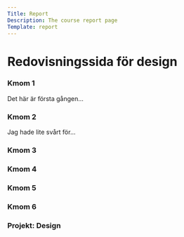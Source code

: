 ```yaml
---
Title: Report
Description: The course report page
Template: report
---
```


Redovisningssida för design
==================

<div class="kmom-box">
    <div class="top"><h3>Kmom 1</h3></div>
    <div class="text"><p>Det här är första gången...</p></div>
    <div class="link">
        <a href="report/kmom01" role="button">
        <i class="fas fa-chevron-circle-right"></i>
        </a>
    </div>
</div>

<div class="kmom-box">
    <div class="top"><h3>Kmom 2</h3></div>
    <div class="text"><p>Jag hade lite svårt för...</p></div>
    <div class="link">
        <a href="report/kmom02" role="button">
        <i class="fas fa-chevron-circle-right"></i>
        </a>
    </div>
</div>

<div class="kmom-box">
    <div class="top"><h3>Kmom 3</h3></div>
    <div class="text"><p></p></div>
    <div class="link">
        <a href="report/kmom03" role="button">
        <i class="fas fa-chevron-circle-right"></i>
        </a>
    </div>
</div>

<div class="kmom-box">
    <div class="top"><h3>Kmom 4</h3></div>
    <div class="text"><p></p></div>
    <div class="link">
        <a href="report/kmom04" role="button">
        <i class="fas fa-chevron-circle-right"></i>
        </a>
    </div>
</div>

<div class="kmom-box">
    <div class="top"><h3>Kmom 5</h3></div>
    <div class="text"><p></p></div>
    <div class="link">
        <a href="report/kmom05" role="button">
        <i class="fas fa-chevron-circle-right"></i>
        </a>
    </div>
</div>

<div class="kmom-box">
    <div class="top"><h3>Kmom 6</h3></div>
    <div class="text"><p></p></div>
    <div class="link">
        <a href="report/kmom06" role="button">
        <i class="fas fa-chevron-circle-right"></i>
        </a>
    </div>
</div>

<div class="kmom-box project">
    <div class="top"><h3>Projekt: Design</h3></div>
    <div class="text"><p></p></div>
    <div class="link">
        <a href="report/kmom10" role="button">
        <i class="fas fa-chevron-circle-right"></i>
        </a>
    </div>
</div>